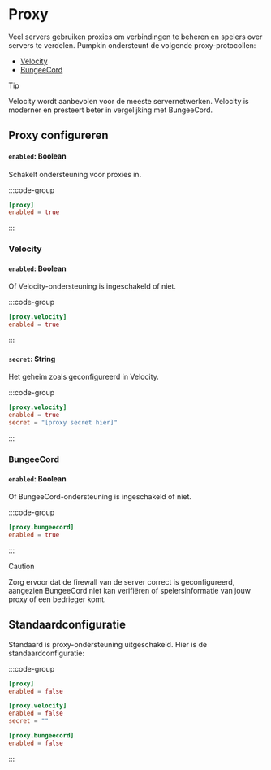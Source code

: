 # Proxy
Veel servers gebruiken proxies om verbindingen te beheren en spelers over servers te verdelen. Pumpkin ondersteunt de volgende proxy-protocollen:

- [Velocity](https://papermc.io/software/velocity)
- [BungeeCord](https://www.spigotmc.org/wiki/bungeecord-installation/)

> [!TIP]
> Velocity wordt aanbevolen voor de meeste servernetwerken. Velocity is moderner en presteert beter in vergelijking met BungeeCord.

## Proxy configureren

#### `enabled`: Boolean

Schakelt ondersteuning voor proxies in.

:::code-group
```toml [features.toml]{2}
[proxy]
enabled = true
```
:::

### Velocity

#### `enabled`: Boolean

Of Velocity-ondersteuning is ingeschakeld of niet.

:::code-group
```toml [features.toml]{2}
[proxy.velocity]
enabled = true
```
:::

#### `secret`: String 

Het geheim zoals geconfigureerd in Velocity. 

:::code-group
```toml [features.toml]{3}
[proxy.velocity]
enabled = true
secret = "[proxy secret hier]"
```
:::

### BungeeCord

#### `enabled`: Boolean
Of BungeeCord-ondersteuning is ingeschakeld of niet.

:::code-group
```toml [features.toml]{2}
[proxy.bungeecord]
enabled = true
```
:::

> [!CAUTION]
> Zorg ervoor dat de firewall van de server correct is geconfigureerd, aangezien BungeeCord niet kan verifiëren of spelersinformatie van jouw proxy of een bedrieger komt.

## Standaardconfiguratie
Standaard is proxy-ondersteuning uitgeschakeld. Hier is de standaardconfiguratie:

:::code-group
```toml [features.toml]
[proxy]
enabled = false

[proxy.velocity]
enabled = false
secret = ""

[proxy.bungeecord]
enabled = false
```
:::
